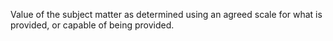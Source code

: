 ﻿Value of the subject matter as determined using an agreed scale for what is provided, or capable of being provided.